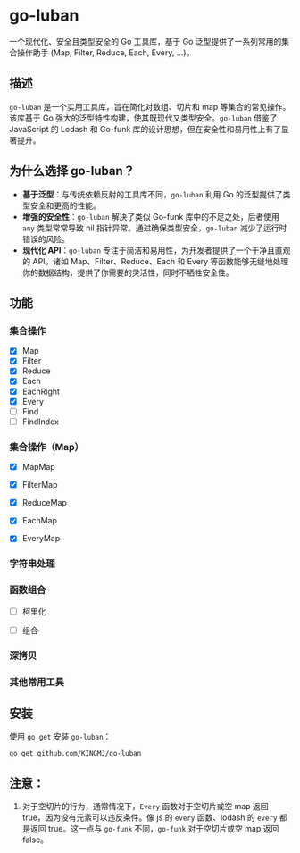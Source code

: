 # go-luban
一个现代化、安全且类型安全的 Go 工具库，基于 Go 泛型提供了一系列常用的集合操作助手 (Map, Filter, Reduce, Each, Every, ...)。

## 描述

`go-luban` 是一个实用工具库，旨在简化对数组、切片和 map 等集合的常见操作。该库基于 Go 强大的泛型特性构建，使其既现代又类型安全。`go-luban` 借鉴了 JavaScript 的 Lodash 和 Go-funk 库的设计思想，但在安全性和易用性上有了显著提升。

## 为什么选择 go-luban？
- **基于泛型**：与传统依赖反射的工具库不同，`go-luban` 利用 Go 的泛型提供了类型安全和更高的性能。
- **增强的安全性**：`go-luban` 解决了类似 Go-funk 库中的不足之处，后者使用 `any` 类型常常导致 nil 指针异常。通过确保类型安全，`go-luban` 减少了运行时错误的风险。
- **现代化 API**：`go-luban` 专注于简洁和易用性，为开发者提供了一个干净且直观的 API。诸如 Map、Filter、Reduce、Each 和 Every 等函数能够无缝地处理你的数据结构，提供了你需要的灵活性，同时不牺牲安全性。

## 功能

### 集合操作

- [x] Map
- [x] Filter
- [x] Reduce
- [x] Each
- [x] EachRight
- [x] Every
- [ ] Find
- [ ] FindIndex

### 集合操作（Map）

- [x] MapMap
- [x] FilterMap
- [x] ReduceMap
- [x] EachMap
- [x] EveryMap


### 字符串处理

### 函数组合

- [ ] 柯里化
- [ ] 组合


### 深拷贝

### 其他常用工具


## 安装
使用 `go get` 安装 `go-luban`：
```
go get github.com/KINGMJ/go-luban
```

## 注意：

1. 对于空切片的行为，通常情况下，`Every` 函数对于空切片或空 map 返回 true，因为没有元素可以违反条件。像 js 的 `every` 函数、lodash 的 `every` 都是返回 true。这一点与 `go-funk` 不同，`go-funk` 对于空切片或空 map 返回 false。